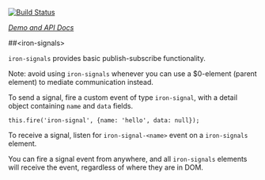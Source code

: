 
<!---

This README is automatically generated from the comments in these files:
iron-signals.html

Edit those files, and our readme bot will duplicate them over here!
Edit this file, and the bot will squash your changes :)

-->

[![Build Status](https://travis-ci.org/PolymerElements/iron-signals.svg?branch=master)](https://travis-ci.org/PolymerElements/iron-signals)

_[Demo and API Docs](https://elements.polymer-project.org/elements/iron-signals)_


##&lt;iron-signals&gt;


`iron-signals` provides basic publish-subscribe functionality.

Note: avoid using `iron-signals` whenever you can use
a $0-element (parent element) to mediate communication
instead.

To send a signal, fire a custom event of type `iron-signal`, with
a detail object containing `name` and `data` fields.

    this.fire('iron-signal', {name: 'hello', data: null});

To receive a signal, listen for `iron-signal-<name>` event on a
`iron-signals` element.

  <iron-signals on-iron-signal-hello="{{helloSignal}}">

You can fire a signal event from anywhere, and all
`iron-signals` elements will receive the event, regardless
of where they are in DOM.


